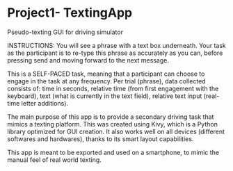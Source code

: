 # Project1- TextingApp
 Pseudo-texting GUI for driving simulator

INSTRUCTIONS: You will see a phrase with a text box underneath. Your task as the participant is to re-type this phrase as accurately as you can, before pressing send and moving forward to the next message. 

This is a SELF-PACED task, meaning that a participant can choose to engage in the task at any frequency. Per trial (phrase), data collected consists of: time in seconds, relative time (from first engagement with the keyboard), text (what is currently in the text field), relative text input (real-time letter additions).

The main purpose of this app is to provide a secondary driving task that mimics a texting platform. This was created using Kivy, which is a Python library optimized for GUI creation. It also works well on all devices (different softwares and hardwares), thanks to its smart layout capabilities. 

This app is meant to be exported and used on a smartphone, to mimic the manual feel of real world texting.

